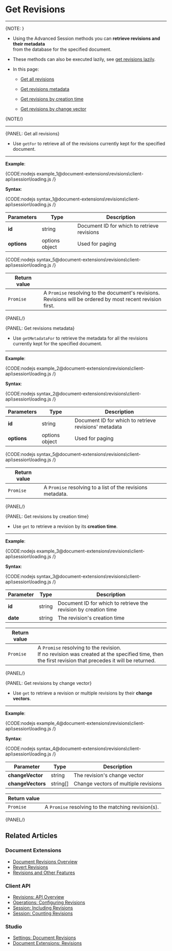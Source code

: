 # Get Revisions

---

{NOTE: }

* Using the Advanced Session methods you can **retrieve revisions and their metadata**  
  from the database for the specified document.  

* These methods can also be executed lazily, see [get revisions lazily](../../../../client-api/session/how-to/perform-operations-lazily#getRevisions).

* In this page:

    * [Get all revisions](../../../../document-extensions/revisions/client-api/session/loading#get-all-revisions)  

    * [Get revisions metadata](../../../../document-extensions/revisions/client-api/session/loading#get-revisions-metadata)  

    * [Get revisions by creation time](../../../../document-extensions/revisions/client-api/session/loading#get-revisions-by-creation-time)  
   
    * [Get revisions by change vector](../../../../document-extensions/revisions/client-api/session/loading#get-revisions-by-change-vector)  

{NOTE/}

---

{PANEL: Get all revisions}

* Use `getFor` to retrieve all of the revisions currently kept for the specified document.

---

**Example**:

{CODE:nodejs example_1@document-extensions\revisions\client-api\session\loading.js /}

**Syntax**:

{CODE:nodejs syntax_1@document-extensions\revisions\client-api\session\loading.js /}

| Parameters | Type | Description |
| - | - |- |
| **id** | string | Document ID for which to retrieve revisions |
| **options** | options object | Used for paging |

{CODE:nodejs syntax_5@document-extensions\revisions\client-api\session\loading.js /}

| Return value | |
| - | - |
| `Promise` | A `Promise` resolving to the document's revisions. <br>Revisions will be ordered by most recent revision first. |

{PANEL/}

{PANEL: Get revisions metadata}

* Use `getMetadataFor` to retrieve the metadata for all the revisions currently kept for the specified document.

---

**Example**:

{CODE:nodejs example_2@document-extensions\revisions\client-api\session\loading.js /}

**Syntax**:

{CODE:nodejs syntax_2@document-extensions\revisions\client-api\session\loading.js /}

| Parameters | Type | Description |
| - | - |- |
| **id** | string | Document ID for which to retrieve revisions' metadata |
| **options** | options object | Used for paging |

{CODE:nodejs syntax_5@document-extensions\revisions\client-api\session\loading.js /}

| Return value | |
| - | - |
| `Promise` | A `Promise` resolving to a list of the revisions metadata. |

{PANEL/}

{PANEL: Get revisions by creation time}

* Use `get` to retrieve a revision by its **creation time**.

---

**Example**:

{CODE:nodejs example_3@document-extensions\revisions\client-api\session\loading.js /}

**Syntax**:

{CODE:nodejs syntax_3@document-extensions\revisions\client-api\session\loading.js /}

| Parameter | Type | Description |
| - | - | - |
| **id** | string | Document ID for which to retrieve the revision by creation time |
| **date** | string | The revision's creation time |

| Return value | |
| - | - |
| `Promise` | A `Promise` resolving to the revision.<br>If no revision was created at the specified time, then the first revision that precedes it will be returned. |

{PANEL/}

{PANEL: Get revisions by change vector}

* Use `get` to retrieve a revision or multiple revisions by their **change vectors**.

---

**Example**:

{CODE:nodejs example_4@document-extensions\revisions\client-api\session\loading.js /}

**Syntax**:

{CODE:nodejs syntax_4@document-extensions\revisions\client-api\session\loading.js /}

| Parameter | Type | Description |
| - | - | - |
| **changeVector** | string | The revision's change vector |
| **changeVectors** | string[] | Change vectors of multiple revisions |

| Return value | |
| - | - |
| `Promise` | A `Promise` resolving to the matching revision(s). |

{PANEL/}

## Related Articles

### Document Extensions

* [Document Revisions Overview](../../../../document-extensions/revisions/overview)
* [Revert Revisions](../../../../document-extensions/revisions/revert-revisions)
* [Revisions and Other Features](../../../../document-extensions/revisions/revisions-and-other-features)

### Client API

* [Revisions: API Overview](../../../../document-extensions/revisions/client-api/overview)
* [Operations: Configuring Revisions](../../../../document-extensions/revisions/client-api/operations/configure-revisions)
* [Session: Including Revisions](../../../../document-extensions/revisions/client-api/session/including)
* [Session: Counting Revisions](../../../../document-extensions/revisions/client-api/session/counting)

### Studio

* [Settings: Document Revisions](../../../../studio/database/settings/document-revisions)
* [Document Extensions: Revisions](../../../../studio/database/document-extensions/revisions)  
